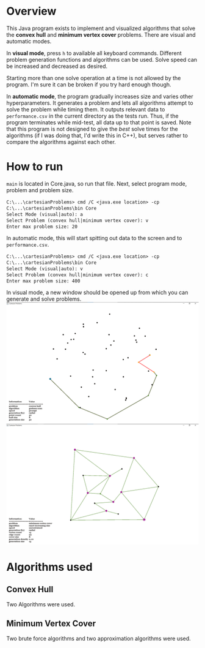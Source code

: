 # Overview
This Java program exists to implement and visualized algorithms that solve the **convex hull** and **minimum vertex cover** problems. There are visual and automatic modes.

In **visual mode**, press `h` to available all keyboard commands. Different problem generation functions and algorithms can be used. Solve speed can be increased and decreased as desired. 

Starting more than one solve operation at a time is not allowed by the program. I'm sure it can be broken if you try hard enough though. 

In **automatic mode**, the program gradually increases size and varies other hyperparameters. It generates a problem and lets all algorithms attempt to solve the problem while timing them. It outputs relevant data to `performance.csv` in the current directory as the tests run. Thus, if the program terminates while mid-test, all data up to that point is saved. Note that this program is not designed to give the *best* solve times for the algorithms (if I was doing that, I'd write this in C++), but serves rather to compare the algorithms against each other.

# How to run
`main` is located in Core.java, so run that file. Next, select program mode, problem and problem size.
~~~
C:\...\cartesianProblems> cmd /C <java.exe location> -cp C:\...\cartesianProblems\bin Core
Select Mode (visual|auto): a
Select Problem (convex hull|minimum vertex cover): v
Enter max problem size: 20
~~~
In automatic mode, this will start spitting out data to the screen and to `performance.csv`. 

~~~
C:\...\cartesianProblems> cmd /C <java.exe location> -cp C:\...\cartesianProblems\bin Core
Select Mode (visual|auto): v
Select Problem (convex hull|minimum vertex cover): c
Enter max problem size: 400
~~~
In visual mode, a new window should be opened up from which you can generate and solve problems.
![Graham Scan algorithms solving the convex hull problem.](./grahamScan.png)
![A type of exhaustive search algorithm solving the minimum vertex cover problem.](./exactIncreasingSize.png)

# Algorithms used
## Convex Hull
Two Algorithms were used.
## Minimum Vertex Cover
Two brute force algorithms and two approximation algorithms were used.
